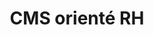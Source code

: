 ---
layout: page
categories: mission
title: "CMS orienté RH"
skills:
  - frontend
start_date: 2008-11-01
end_date: 2009-02-01
entreprise : SNCF
team :  4 MOE
position: Développeur 
status: Externe, CDI Osiatis
acheivements:
 - Écriture de composants Ajax ( javascript Jquery, C#)
 - Optimisation des Impressions html (JavaScript, CSS)
environnements:
  -  [C#, ASP.Net, Jquery, Sql Server, Caliber, Quality Center]
input_skill:
 - J'ai pris conscience que tout le monde n'était autant à l'aise en Javascript et de cette force je me suis positionné sur ses problématiques.
output_skill:
 - J'ai découvert avec expérience le monde la grande entreprise! Et m'a ouvert les portes des missions plus ambitieuse à la SNCF.
story: |
  Le service RH de la SNCF, souhaitait urgemment un outil de communication pour les manageurs, pour animer leur équipes avec des billets et objectifs sous forme de tableau de bord. Et donc pour cette demande j'ai intégré une équipe de 4 developpeurs et réalisé ma première mission pour la SNCF.
--- 